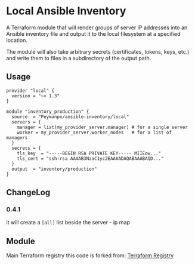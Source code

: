 # Local Ansible Inventory

A Terraform module that will render groups of server IP addresses into an Ansible inventory file and output it to the local filesystem at a specified location.

The module will also take arbitrary secrets (certificates, tokens, keys, etc.) and write them to files in a subdirectory of the output path.

## Usage

```hcl
provider "local" {
  version = "~> 1.3"
}

module "inventory_production" {
  source  = "Peymanpn/ansible-inventory/local"
  servers = {
    manager = list(my_provider_server.manager) # for a single server
    worker = my_provider_server.worker_nodes   # for a list of managers 
  }
  secrets = {
    tls_key  = "-----BEGIN RSA PRIVATE KEY----- MIIEow..."
    tls_cert = "ssh-rsa AAAAB3NzaC1yc2EAAAADAQABAAABAQD..."
  }
  output  = "inventory/production"
}
```

## ChangeLog

### 0.4.1

it will create a `[all]` list beside the server - ip map

## Module

Main Terraform registry this code is forked from: [Terraform Registry](https://registry.terraform.io/modules/gendall)